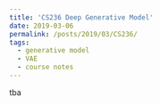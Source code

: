 ```yaml
---
title: 'CS236 Deep Generative Model'
date: 2019-03-06
permalink: /posts/2019/03/CS236/
tags:
  - generative model
  - VAE
  - course notes
---
```


tba
